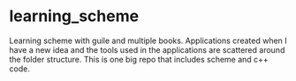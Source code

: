 # learning_scheme
Learning scheme with guile and multiple books. Applications created when I have a new idea and the tools used in the applications
are scattered around the folder structure. This is one big repo that includes scheme and c++ code. 